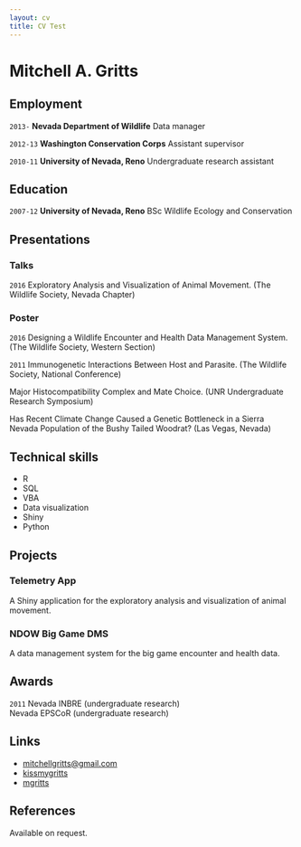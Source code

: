 ```yaml
---
layout: cv
title: CV Test
---
```

# Mitchell A. Gritts

## Employment

`2013-`
__Nevada Department of Wildlife__ Data manager

`2012-13`
__Washington Conservation Corps__ Assistant supervisor

`2010-11`
__University of Nevada, Reno__ Undergraduate research assistant

## Education

`2007-12`
__University of Nevada, Reno__ BSc Wildlife Ecology and Conservation

## Presentations

### Talks

`2016`
Exploratory Analysis and Visualization of Animal Movement. (The Wildlife Society, Nevada Chapter)

### Poster

`2016`
Designing a Wildlife Encounter and Health Data Management System. (The Wildlife Society, Western Section)

`2011`
Immunogenetic Interactions Between Host and Parasite. (The Wildlife Society, National Conference)

Major Histocompatibility Complex and Mate Choice. (UNR Undergraduate Research Symposium)

Has Recent Climate Change Caused a Genetic Bottleneck in a Sierra Nevada Population of the Bushy Tailed Woodrat? (Las Vegas, Nevada)

## Technical skills

* R
* SQL
* VBA
* Data visualization
* Shiny
* Python

## Projects

### Telemetry App
A Shiny application for the exploratory analysis and visualization of animal movement.

### NDOW Big Game DMS
A data management system for the big game encounter and health data.

## Awards

`2011`
Nevada INBRE (undergraduate research)  
Nevada EPSCoR (undergraduate research)

## Links

* <i class="fa fa-envelope"></i> <a href="mailto:mitchellgritts@gmail.com">mitchellgritts@gmail.com</a><br />
* <i class="fa fa-github"></i> <a href="http://github.com/kissmygritts">kissmygritts</a><br />
* <a href="http://mgritts.github.io">mgritts</a><br />

## References

Available on request.

<!-- ### Footer

Last updated: May 2013 -->
